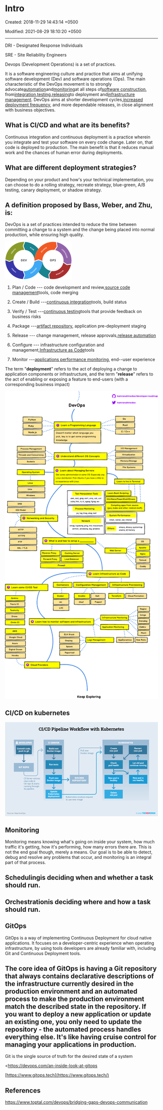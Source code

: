 # Intro

Created: 2018-11-29 14:43:14 +0500

Modified: 2021-08-29 18:10:20 +0500

---

DRI - Designated Response Individuals

SRE - Site Reliability Engineers

Devops (Development Operations) is a set of practices.

It is a software engineering culture and practice that aims at unifying software development (Dev) and software operations (Ops). The main characteristic of the DevOps movement is to strongly advocate[automation](https://en.wikipedia.org/wiki/Automation)and[monitoring](https://en.wikipedia.org/wiki/Event_monitoring)at all steps of[software construction](https://en.wikipedia.org/wiki/Software_build), from[integration](https://en.wikipedia.org/wiki/Continuous_integration),[testing](https://en.wikipedia.org/wiki/Test_automation),[releasing](https://en.wikipedia.org/wiki/Software_release_life_cycle)to deployment and[infrastructure management](https://en.wikipedia.org/wiki/Infrastructure_as_Code). DevOps aims at shorter development cycles,[increased deployment frequency](https://en.wikipedia.org/wiki/Continuous_delivery), and more dependable releases, in close alignment with business objectives.

## What is CI/CD and what are its benefits?

Continuous integration and continuous deployment is a practice wherein you integrate and test your software on every code change. Later on, that code is deployed to production. The main benefit is that it reduces manual work and the chances of human error during deployments.

## What are different deployment strategies?

Depending on your product and how's your technical implementation, you can choose to do a rolling strategy, recreate strategy, blue-green, A/B testing, canary deployment, or shadow strategy.

## A definition proposed by Bass, Weber, and Zhu, is:

DevOps is a set of practices intended to reduce the time between committing a change to a system and the change being placed into normal production, while ensuring high quality.

![Illustration showing stages in a DevOps toolchain](../../media/DevOps-DevOps-Intro-image1.png)

1.  Plan / Code --- code development and review,[source code management](https://en.wikipedia.org/wiki/Version_control)tools, code merging

2.  Create / Build ---[continuous integration](https://en.wikipedia.org/wiki/Continuous_integration)tools, build status

3.  Verify / Test ---[continuous testing](https://en.wikipedia.org/wiki/Continuous_testing)tools that provide feedback on business risks

4.  Package ---[artifact repository](https://en.wikipedia.org/wiki/Binary_repository_manager), application pre-deployment staging

5.  Release --- change management, release approvals,[release automation](https://en.wikipedia.org/wiki/Application_release_automation)

6.  Configure --- infrastructure configuration and management,[Infrastructure as Code](https://en.wikipedia.org/wiki/Infrastructure_as_Code)tools

7.  Monitor ---[applications performance monitoring](https://en.wikipedia.org/wiki/Application_performance_management), end--user experience

The term "**deployment**" refers to the act of deploying a change to application components or infrastructure, and the term "**release**" refers to the act of enabling or exposing a feature to end-users (with a corresponding business impact)

![](../../media/DevOps-DevOps-Intro-image2.png)

## CI/CD on kubernetes

![CI/CD Pipeline Workflow with Kubernetes Commit code, push to git GIT REPO CI Server notices new code in Git repo & starts running through its pipeline. Source: ReactiveOps SERVER Build new Docker image Run tests Push new Docker image Update Kubernetes deployment KUBERNETES Pull new Docker image DOCKER REPOSITORY Kubernetes receives request to use new image Create new pod Check pod health New pod is healthy Delete old pod Restart new pod Let old pod continue running New pod is not healthy THENEWSTACK ](../../media/DevOps-DevOps-Intro-image3.png)



## Monitoring

Monitoring means knowing what's going on inside your system, how much traffic it's getting, how it's performing, how many errors there are. This is not the end goal though, merely a means. Our goal is to be able to detect, debug and resolve any problems that occur, and monitoring is an integral part of that process.

## Schedulingis deciding when and whether a task should run.

## Orchestrationis deciding where and how a task should run.

## GitOps

GitOps is a way of implementing Continuous Deployment for cloud native applications. It focuses on a developer-centric experience when operating infrastructure, by using tools developers are already familiar with, including Git and Continuous Deployment tools.

## The core idea of GitOps is having a Git repository that always contains declarative descriptions of the infrastructure currently desired in the production environment and an automated process to make the production environment match the described state in the repository. If you want to deploy a new application or update an existing one, you only need to update the repository - the automated process handles everything else. It's like having cruise control for managing your applications in production.

Git is the single source of truth for the desired state of a system

<https://devops.com/an-inside-look-at-gitops

[https://www.gitops.tech](https://www.gitops.tech/)

## References

<https://www.toptal.com/devops/bridging-gaps-devops-communication>
